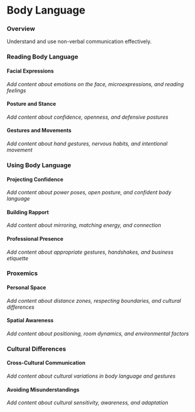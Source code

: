 # Body Language

### Overview

Understand and use non-verbal communication effectively.

### Reading Body Language

#### Facial Expressions
*Add content about emotions on the face, microexpressions, and reading feelings*

#### Posture and Stance
*Add content about confidence, openness, and defensive postures*

#### Gestures and Movements
*Add content about hand gestures, nervous habits, and intentional movement*

### Using Body Language

#### Projecting Confidence
*Add content about power poses, open posture, and confident body language*

#### Building Rapport
*Add content about mirroring, matching energy, and connection*

#### Professional Presence
*Add content about appropriate gestures, handshakes, and business etiquette*

### Proxemics

#### Personal Space
*Add content about distance zones, respecting boundaries, and cultural differences*

#### Spatial Awareness
*Add content about positioning, room dynamics, and environmental factors*

### Cultural Differences

#### Cross-Cultural Communication
*Add content about cultural variations in body language and gestures*

#### Avoiding Misunderstandings
*Add content about cultural sensitivity, awareness, and adaptation*

